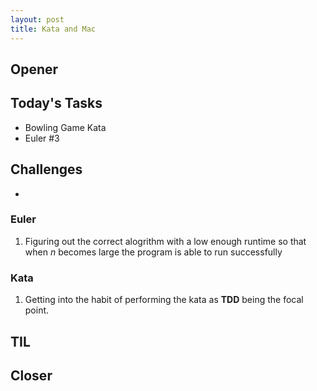 ```yaml
---
layout: post
title: Kata and Mac 
---
```


## Opener 

## Today's Tasks 
* Bowling Game Kata 
* Euler #3

## Challenges 
- 

### Euler 
1. Figuring out the correct alogrithm with a low enough runtime so that when _n_ becomes large the program is able to run successfully

### Kata
1. Getting into the habit of performing the kata as **TDD** being the focal point. 

## TIL 

## Closer 
